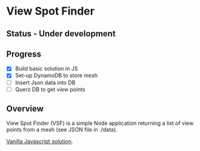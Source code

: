# View Spot Finder

## Status - Under development 

## Progress

- [x] Build basic solution in JS
- [x] Set-up DynamoDB to store mesh
- [ ] Insert Json data into DB
- [ ] Querz DB to get view points

## Overview

View Spot Finder (VSF) is a simple Node application returning a list
of view points from a mesh (see JSON file in ./data).

[Vanilla Javascript solution](https://github.com/Tinux-18/view-spot-finder/tree/master/vanilla_javascript_solution).
